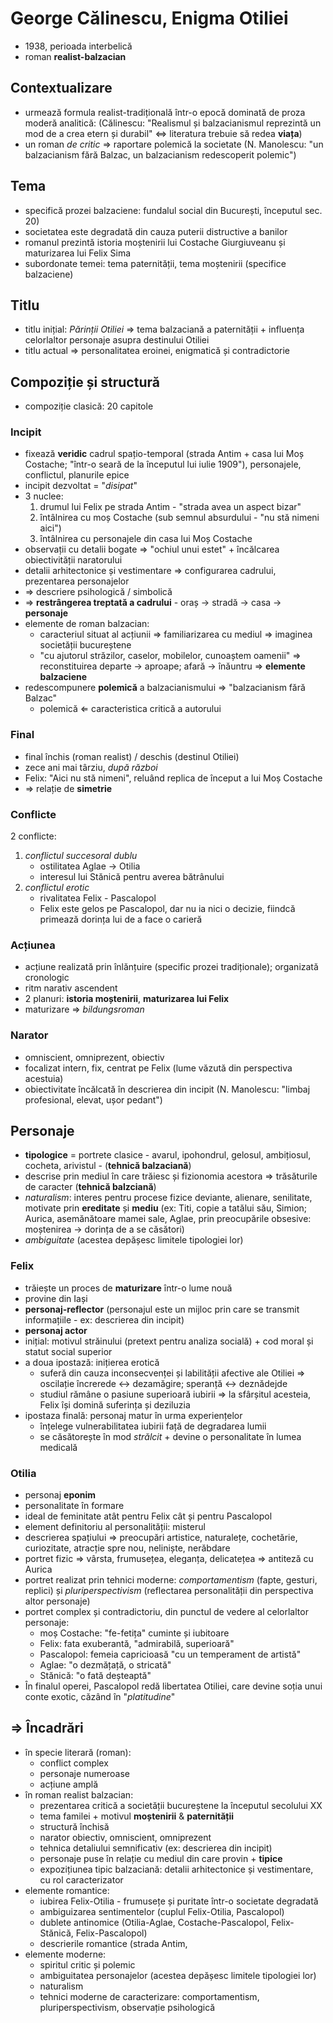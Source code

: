 George Călinescu, Enigma Otiliei
===

* 1938, perioada interbelică
* roman **realist-balzacian**

## Contextualizare

* urmează formula realist-tradițională într-o epocă dominată de proza moderă analitică: (Călinescu: "Realismul și balzacianismul reprezintă un mod de a crea etern și durabil" ⇔ literatura trebuie să redea **viața**)
* un roman *de critic* ⇒ raportare polemică la societate (N. Manolescu: "un balzacianism fără Balzac, un balzacianism redescoperit polemic")

## Tema

* specifică prozei balzaciene: fundalul social din București, începutul sec. 20)
* societatea este degradată din cauza puterii distructive a banilor
* romanul prezintă istoria moștenirii lui Costache Giurgiuveanu și maturizarea lui Felix Sima
* subordonate temei: tema paternității, tema moștenirii (specifice balzaciene)

## Titlu

* titlu inițial: *Părinții Otiliei* ⇒ tema balzaciană a paternității + influența celorlaltor personaje asupra destinului Otiliei
* titlu actual ⇒ personalitatea eroinei, enigmatică și contradictorie

## Compoziție și structură

* compoziție clasică: 20 capitole

### Incipit

* fixează **veridic** cadrul spațio-temporal (strada Antim + casa lui Moș Costache; "într-o seară de la începutul lui iulie 1909"), personajele, conflictul, planurile epice
* incipit dezvoltat = "*disipat*"
* 3 nuclee:
	1. drumul lui Felix pe strada Antim - "strada avea un aspect bizar"
	2. întâlnirea cu moș Costache (sub semnul absurdului - "nu stă nimeni aici")
	3. întâlnirea cu personajele din casa lui Moș Costache
* observații cu detalii bogate ⇒ "ochiul unui estet" + încălcarea obiectivității naratorului
* detalii arhitectonice și vestimentare ⇒ configurarea cadrului, prezentarea personajelor
* ⇒ descriere psihologică / simbolică
* ⇒ **restrângerea treptată a cadrului** - oraș → stradă → casa → **personaje**
* elemente de roman balzacian:
	* caracteriul situat al acțiunii ⇒ familiarizarea cu mediul
	  ⇒ imaginea societății bucureștene
	* "cu ajutorul străzilor, caselor, mobilelor, cunoaștem oamenii"
	  ⇒ reconstituirea departe → aproape; afară → înăuntru
	  ⇒ **elemente balzaciene**
* redescompunere **polemică** a balzacianismului ⇒ "balzacianism fără Balzac"
	* polemică ⇐ caracteristica critică a autorului

### Final

* final închis (roman realist) / deschis (destinul Otiliei)
* zece ani mai târziu, *după război*
* Felix: "Aici nu stă nimeni", reluând replica de început a lui Moș Costache
* ⇒ relație de **simetrie**

### Conflicte

2 conflicte:

1. *conflictul succesoral dublu*
	* ostilitatea Aglae → Otilia
	* interesul lui Stănică pentru averea bătrânului
2. *conflictul erotic*
	* rivalitatea Felix - Pascalopol
	* Felix este gelos pe Pascalopol, dar nu ia nici o decizie, fiindcă primează dorința lui de a face o carieră

### Acțiunea

* acțiune realizată prin înlănțuire (specific prozei tradiționale); organizată cronologic
* ritm narativ ascendent
* 2 planuri: **istoria moștenirii**, **maturizarea lui Felix**
* maturizare ⇒ *bildungsroman*

### Narator

* omniscient, omniprezent, obiectiv
* focalizat intern, fix, centrat pe Felix (lume văzută din perspectiva acestuia)
* obiectivitate încălcată în descrierea din incipit (N. Manolescu: "limbaj profesional, elevat, ușor pedant")

## Personaje

* **tipologice** = portrete clasice - avarul, ipohondrul, gelosul, ambițiosul, cocheta, arivistul - (**tehnică balzaciană**)
* descrise prin mediul în care trăiesc și fizionomia acestora ⇒ trăsăturile de caracter (**tehnică balzciană**)
* *naturalism*: interes pentru procese fizice deviante, alienare, senilitate, motivate prin **ereditate** și **mediu** (ex: Titi, copie a tatălui său, Simion; Aurica, asemănătoare mamei sale, Aglae, prin preocupările obsesive: moștenirea → dorința de a se căsători)
* *ambiguitate* (acestea depășesc limitele tipologiei lor)

### Felix

* trăiește un proces de **maturizare** într-o lume nouă
* provine din Iași
* **personaj-reflector** (personajul este un mijloc prin care se transmit informațiile - ex: descrierea din incipit)
* **personaj actor**
* inițial: motivul străinului (pretext pentru analiza socială) + cod moral și statut social superior
* a doua ipostază: inițierea erotică
	* suferă din cauza inconsecvenței și labilității afective ale Otiliei ⇒ oscilație încrerede ↔ dezamăgire; speranță ↔ deznădejde
	* studiul rămâne o pasiune superioară iubirii ⇒ la sfârșitul acesteia, Felix își domină suferința și deziluzia
* ipostaza finală: personaj matur în urma experiențelor
	* înțelege vulnerabilitatea iubirii față de degradarea lumii
	* se căsătorește în mod *strălcit* + devine o personalitate în lumea medicală

### Otilia

* personaj **eponim**
* personalitate în formare
* ideal de feminitate atât pentru Felix cât și pentru Pascalopol
* element definitoriu al personalității: misterul
* descrierea spațiului ⇒ preocupări artistice, naturalețe, cochetărie, curiozitate, atracție spre nou, neliniște, nerăbdare
* portret fizic ⇒ vârsta, frumusețea, eleganța, delicatețea ⇒ antiteză cu Aurica
* portret realizat prin tehnici moderne: *comportamentism* (fapte, gesturi, replici) și *pluriperspectivism* (reflectarea personalității din perspectiva altor personaje)
* portret complex și contradictoriu, din punctul de vedere al celorlaltor personaje:
	* moș Costache: "fe-fetița" cuminte și iubitoare
	* Felix: fata exuberantă, "admirabilă, superioară"
	* Pascalopol: femeia capricioasă "cu un temperament de artistă"
	* Aglae: "o dezmățață, o stricată"
	* Stănică: "o fată deșteaptă"
* În finalul operei, Pascalopol redă libertatea Otiliei, care devine soția unui conte exotic, căzând în "*platitudine*"

## ⇒ Încadrări

* în specie literară (roman):
	* conflict complex
	* personaje numeroase
	* acțiune amplă
* în roman realist balzacian:
	* prezentarea critică a societății bucureștene la începutul secolului XX
	* tema familei + motivul **moștenirii** & **paternității**
	* structură închisă
	* narator obiectiv, omniscient, omniprezent
	* tehnica detaliului semnificativ (ex: descrierea din incipit)
	* personaje puse în relație cu mediul din care provin + **tipice**
	* expozițiunea tipic balzaciană: detalii arhitectonice și vestimentare, cu rol caracterizator
* elemente romantice:
	* iubirea Felix-Otilia - frumusețe și puritate într-o societate degradată
	* ambiguizarea sentimentelor (cuplul Felix-Otilia, Pascalopol)
	* dublete antinomice (Otilia-Aglae, Costache-Pascalopol, Felix-Stănică, Felix-Pascalopol)
	* descrierile romantice (strada Antim, 
* elemente moderne:
	* spiritul critic și polemic
	* ambiguitatea personajelor (acestea depășesc limitele tipologiei lor)
	* naturalism
	* tehnici moderne de caracterizare: comportamentism, pluriperspectivism, observație psihologică